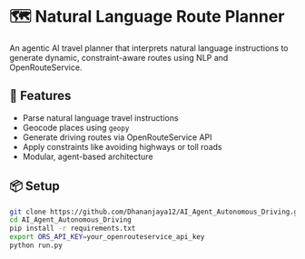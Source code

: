 # 🗺️ Natural Language Route Planner

An agentic AI travel planner that interprets natural language instructions to generate dynamic, constraint-aware routes using NLP and OpenRouteService.

## 🚀 Features
- Parse natural language travel instructions
- Geocode places using `geopy`
- Generate driving routes via OpenRouteService API
- Apply constraints like avoiding highways or toll roads
- Modular, agent-based architecture

## 📦 Setup

```bash
git clone https://github.com/Dhananjaya12/AI_Agent_Autonomous_Driving.git
cd AI_Agent_Autonomous_Driving
pip install -r requirements.txt
export ORS_API_KEY=your_openrouteservice_api_key
python run.py
